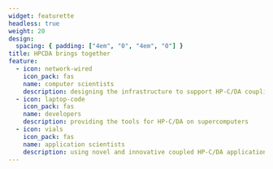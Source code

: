 ```yaml
---
widget: featurette
headless: true
weight: 20
design:
  spacing: { padding: ["4em", "0", "4em", "0"] }
title: HPCDA brings together
feature:
  - icon: network-wired
    icon_pack: fas
    name: computer scientists
    description: designing the infrastructure to support HP-C/DA coupling
  - icon: laptop-code
    icon_pack: fas
    name: developers
    description: providing the tools for HP-C/DA on supercomputers
  - icon: vials
    icon_pack: fas
    name: application scientists
    description: using novel and innovative coupled HP-C/DA applications
---
```

